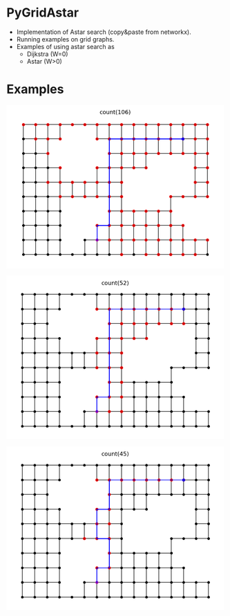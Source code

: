 # PyGridAstar

- Implementation of Astar search (copy&paste from networkx).
- Running examples on grid graphs.
- Examples of using astar search as
   - Dijkstra (W=0)
   - Astar (W>0)

# Examples

![W0](output_W0.png)

![W1](output_W1.png)

![W2](output_W2.png)